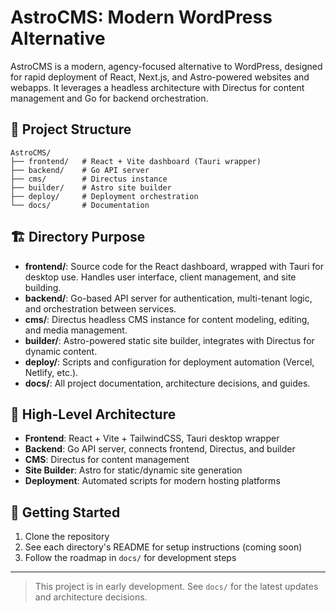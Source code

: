 # AstroCMS: Modern WordPress Alternative

AstroCMS is a modern, agency-focused alternative to WordPress, designed for rapid deployment of React, Next.js, and Astro-powered websites and webapps. It leverages a headless architecture with Directus for content management and Go for backend orchestration.

## 📁 Project Structure

```
AstroCMS/
├── frontend/   # React + Vite dashboard (Tauri wrapper)
├── backend/    # Go API server
├── cms/        # Directus instance
├── builder/    # Astro site builder
├── deploy/     # Deployment orchestration
└── docs/       # Documentation
```

## 🏗️ Directory Purpose

- **frontend/**: Source code for the React dashboard, wrapped with Tauri for desktop use. Handles user interface, client management, and site building.
- **backend/**: Go-based API server for authentication, multi-tenant logic, and orchestration between services.
- **cms/**: Directus headless CMS instance for content modeling, editing, and media management.
- **builder/**: Astro-powered static site builder, integrates with Directus for dynamic content.
- **deploy/**: Scripts and configuration for deployment automation (Vercel, Netlify, etc.).
- **docs/**: All project documentation, architecture decisions, and guides.

## 🧩 High-Level Architecture

- **Frontend**: React + Vite + TailwindCSS, Tauri desktop wrapper
- **Backend**: Go API server, connects frontend, Directus, and builder
- **CMS**: Directus for content management
- **Site Builder**: Astro for static/dynamic site generation
- **Deployment**: Automated scripts for modern hosting platforms

## 🚀 Getting Started

1. Clone the repository
2. See each directory's README for setup instructions (coming soon)
3. Follow the roadmap in `docs/` for development steps

---

> This project is in early development. See `docs/` for the latest updates and architecture decisions. 
